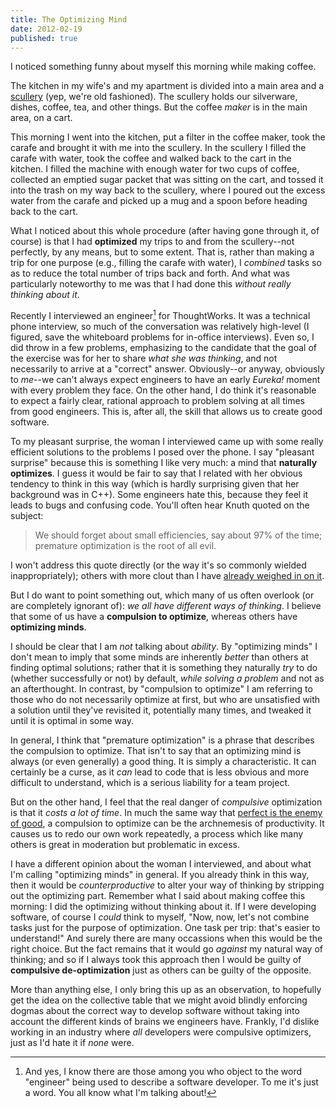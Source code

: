 ```yaml
---
title: The Optimizing Mind
date: 2012-02-19
published: true
---
```


I noticed something funny about myself this morning while making coffee.

The kitchen in my wife's and my apartment is divided into a main area and a [scullery][1] (yep, we're old fashioned). The scullery holds our silverware, dishes, coffee, tea, and other things. But the coffee *maker* is in the main area, on a cart.

This morning I went into the kitchen, put a filter in the coffee maker, took the carafe and brought it with me into the scullery. In the scullery I filled the carafe with water, took the coffee and walked back to the cart in the kitchen. I filled the machine with enough water for two cups of coffee, collected an emptied sugar packet that was sitting on the cart, and tossed it into the trash on my way back to the scullery, where I poured out the excess water from the carafe and picked up a mug and a spoon before heading back to the cart.

What I noticed about this whole procedure (after having gone through it, of course) is that I had **optimized** my trips to and from the scullery--not perfectly, by any means, but to some extent. That is, rather than making a trip for one purpose (e.g., filling the carafe with water), I *combined* tasks so as to reduce the total number of trips back and forth. And what was particularly noteworthy to me was that I had done this *without really thinking about it*.

Recently I interviewed an engineer[^engineer] for ThoughtWorks. It was a technical phone interview, so much of the conversation was relatively high-level (I figured, save the whiteboard problems for in-office interviews). Even so, I did throw in a few problems, emphasizing to the candidate that the goal of the exercise was for her to share *what she was thinking*, and not necessarily to arrive at a "correct" answer. Obviously--or anyway, obviously to *me*--we can't always expect engineers to have an early *Eureka!* moment with every problem they face. On the other hand, I do think it's reasonable to expect a fairly clear, rational approach to problem solving at all times from good engineers. This is, after all, the skill that allows us to create good software.

To my pleasant surprise, the woman I interviewed came up with some really efficient solutions to the problems I posed over the phone. I say "pleasant surprise" because this is something I like very much: a mind that **naturally optimizes**. I guess it would be fair to say that I related with her obvious tendency to think in this way (which is hardly surprising given that her background was in C++). Some engineers hate this, because they feel it leads to bugs and confusing code. You'll often hear Knuth quoted on the subject:

> We should forget about small efficiencies, say about 97% of the time; premature optimization is the root of all evil.

I won't address this quote directly (or the way it's so commonly wielded inappropriately); others with more clout than I have [already weighed in on it](http://www.bluebytesoftware.com/blog/2010/09/06/ThePrematureOptimizationIsEvilMyth.aspx).

But I do want to point something out, which many of us often overlook (or are completely ignorant of): *we all have different ways of thinking*. I believe that some of us have a **compulsion to optimize**, whereas others have **optimizing minds**.

I should be clear that I am *not* talking about *ability*. By "optimizing minds" I don't mean to imply that some minds are inherently *better* than others at finding optimal solutions; rather that it is something they naturally *try* to do (whether successfully or not) by default, *while solving a problem* and not as an afterthought. In contrast, by "compulsion to optimize" I am referring to those who do not necessarily optimize at first, but who are unsatisfied with a solution until they've revisited it, potentially many times, and tweaked it until it is optimal in some way.

In general, I think that "premature optimization" is a phrase that describes the compulsion to optimize. That isn't to say that an optimizing mind is always (or even generally) a good thing. It is simply a characteristic. It can certainly be a curse, as it *can* lead to code that is less obvious and more difficult to understand, which is a serious liability for a team project.

But on the other hand, I feel that the real danger of *compulsive* optimization is that it *costs a lot of time*. In much the same way that [perfect is the enemy of good](http://en.wikipedia.org/wiki/Perfect_is_the_enemy_of_good), a compulsion to optimize can be the archnemesis of productivity. It causes us to redo our own work repeatedly, a process which like many others is great in moderation but problematic in excess.

I have a different opinion about the woman I interviewed, and about what I'm calling "optimizing minds" in general. If you already think in this way, then it would be *counterproductive* to alter your way of thinking by stripping out the optimizing part. Remember what I said about making coffee this morning: I did the optimizing without thinking about it. If I were developing software, of course I *could* think to myself, "Now, now, let's not combine tasks just for the purpose of optimization. One task per trip: that's easier to understand!" And surely there are many occassions when this would be the right choice. But the fact remains that it would go *against* my natural way of thinking; and so if I always took this approach then I would be guilty of **compulsive de-optimization** just as others can be guilty of the opposite.

More than anything else, I only bring this up as an observation, to hopefully get the idea on the collective table that we might avoid blindly enforcing dogmas about the correct way to develop software without taking into account the different kinds of brains we engineers have. Frankly, I'd dislike working in an industry where *all* developers were compulsive optimizers, just as I'd hate it if *none* were.

[^engineer]: And yes, I know there are those among you who object to the word "engineer" being used to describe a software developer. To me it's just a word. You all know what I'm talking about!

[1]: http://en.wikipedia.org/wiki/Scullery_(room)
